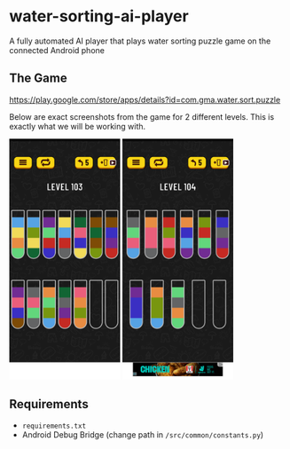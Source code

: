 # water-sorting-ai-player
A fully automated AI player that plays water sorting puzzle game on the connected Android phone

## The Game

https://play.google.com/store/apps/details?id=com.gma.water.sort.puzzle

Below are exact screenshots from the game for 2 different levels. This is exactly what we will be working with. 

<img src="examples/level_103_original.png" alt="drawing" width="200"/>
<img src="examples/level_104_original.png" alt="drawing" width="200"/>

## Requirements

- `requirements.txt`
- Android Debug Bridge (change path in `/src/common/constants.py`)
